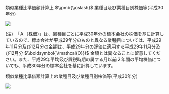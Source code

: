 類似業種比準価額計算上 $\\pmb{\\oslash}$ 業種目及び業種目別株価等(平成30年分)

![](https://www.nta.go.jp/tmp/31ca98f3-728a-4e0b-995a-84692710b1e9/images/a9d05dcbf4e3fefbd4eaf36ffb2999a942561d60100df6379e95193923ea1af9.jpg)

(注)　「Ａ（株価）」は、業種目ごとに平成30年分の標本会社の株価を基に計算しているので、標本会社が平成29年分のものと異なる業種目については、平成29年11月分及び12月分の金額は、平成29年分の評価に適用する平成29年11月分及び12月分 $\\boldsymbol{\\mathcal{O}})$ 金額とは異なることに留意してください。また、平成29年平均及び課税時期の属する月以前２年間の平均株価についても、平成30年分の標本会社を基に計算しています。

類似業種比準価額計算上の業種目及び業種目別株価等(平成30年分)

![](https://www.nta.go.jp/tmp/31ca98f3-728a-4e0b-995a-84692710b1e9/images/1fa4933b4766c4960044d600fe405986c896db2bc5c42e51dfa17e37270e9489.jpg)